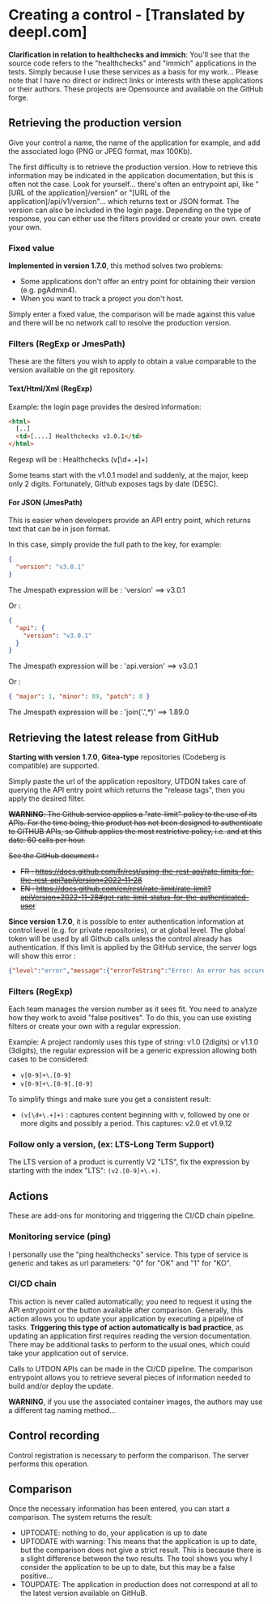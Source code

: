 # Creating a control - [Translated by deepl.com]

**Clarification in relation to healthchecks and immich**:
You'll see that the source code refers to the "healthchecks" and "immich" applications in the tests. Simply because I use these services as a basis for my work...
Please note that I have no direct or indirect links or interests with these applications or their authors. These projects are Opensource and available on the GitHub forge.

## Retrieving the production version

Give your control a name, the name of the application for example, and add the associated logo (PNG or JPEG format, max 100Kb).

The first difficulty is to retrieve the production version. How to retrieve this information may be indicated in the application documentation, but this is often not the case. Look for yourself... there's often an entrypoint api, like "[URL of the application]/version" or "[URL of the application]/api/v1/version"... which returns text or JSON format. The version can also be included in the login page. Depending on the type of response, you can either use the filters provided or create your own.
create your own.

### Fixed value

**Implemented in version 1.7.0**, this method solves two problems:

- Some applications don't offer an entry point for obtaining their version (e.g. pgAdmin4).
- When you want to track a project you don't host.

Simply enter a fixed value, the comparison will be made against this value and there will be no network call to resolve the production version.

### Filters (RegExp or JmesPath)

These are the filters you wish to apply to obtain a value comparable to the version available on the git repository.

#### Text/Html/Xml (RegExp)

Example: the login page provides the desired information:

```html
<html>
  [..]
  <td>[....] Healthchecks v3.0.1</td>
</html>
```

Regexp will be : Healthchecks (v[\d+\.+]+)

Some teams start with the v1.0.1 model and suddenly, at the major, keep only 2 digits. Fortunately, Github exposes tags by date (DESC).

#### For JSON (JmesPath)

This is easier when developers provide an API entry point, which returns text that can be in json format.

In this case, simply provide the full path to the key, for example:

```json
{
  "version": "v3.0.1"
}
```

The Jmespath expression will be : 'version' ==> v3.0.1

Or :

```json
{
  "api": {
    "version": "v3.0.1"
  }
}
```

The Jmespath expression will be : 'api.version' ==> v3.0.1

Or :

```json
{ "major": 1, "minor": 89, "patch": 0 }
```

The Jmespath expression will be : 'join('.',\*)' ==> 1.89.0

## Retrieving the latest release from GitHub

**Starting with version 1.7.0**, **Gitea-type** repositories (Codeberg is compatible) are supported.

Simply paste the url of the application repository, UTDON takes care of querying the API entry point which returns the "release tags", then you apply the desired filter.

~~**WARNING**: The Github service applies a "rate-limit" policy to the use of its APIs. For the time being, this product has not been designed to authenticate to GITHUB APIs, so Github applies the most restrictive policy, i.e. and at this date: 60 calls per hour.~~

~~See the GitHub document :~~

- ~~FR : https://docs.github.com/fr/rest/using-the-rest-api/rate-limits-for-the-rest-api?apiVersion=2022-11-28~~
- ~~EN : https://docs.github.com/en/rest/rate-limit/rate-limit?apiVersion=2022-11-28#get-rate-limit-status-for-the-authenticated-user~~

**Since version 1.7.0**, it is possible to enter authentication information at control level (e.g. for private repositories), or at global level. The global token will be used by all Github calls unless the control already has authentication.
If this limit is applied by the GitHub service, the server logs will show this error :

```json
{"level":"error","message":{"errorToString":"Error: An error has occured: 403"
```

### Filters (RegExp)

Each team manages the version number as it sees fit. You need to analyze how they work to avoid "false positives". To do this, you can use existing filters or create your own with a regular expression.

Example: A project randomly uses this type of string: v1.0 (2digits) or v1.1.0 (3digits), the regular expression will be a generic expression allowing both cases to be considered:

- `v[0-9]+\.[0-9]`
- `v[0-9]+\.[0-9].[0-9]`

To simplify things and make sure you get a consistent result:

- `(v[\d+\.+]+)` : captures content beginning with v, followed by one or more digits and possibly a period. This captures: v2.0 et v1.9.12

### Follow only a version, (ex: LTS-Long Term Support)

The LTS version of a product is currently V2 "LTS", fix the expression by starting with the index "LTS": `(v2.[0-9]+\.+)`.

## Actions

These are add-ons for monitoring and triggering the CI/CD chain pipeline.

### Monitoring service (ping)

I personally use the "ping healthchecks" service. This type of service is generic and takes as url parameters: "0" for "OK" and "1" for "KO".

### CI/CD chain

This action is never called automatically; you need to request it using the API entrypoint or the button available after comparison. Generally, this action allows you to update your application by executing a pipeline of tasks. **Triggering this type of action automatically is bad practice**, as updating an application first requires reading the version documentation. There may be additional tasks to perform to the usual ones, which could take your application out of service.

Calls to UTDON APIs can be made in the CI/CD pipeline. The comparison entrypoint allows you to retrieve several pieces of information needed to build and/or deploy the update.

**WARNING**, if you use the associated container images, the authors may use a different tag naming method...

## Control recording

Control registration is necessary to perform the comparison. The server performs this operation.

## Comparison

Once the necessary information has been entered, you can start a comparison. The system returns the result:

- UPTODATE: nothing to do, your application is up to date
- UPTODATE with warning: This means that the application is up to date, but the comparison does not give a strict result. This is because there is a slight difference between the two results. The tool shows you why I consider the application to be up to date, but this may be a false positive...
- TOUPDATE: The application in production does not correspond at all to the latest version available on GitHuB.
